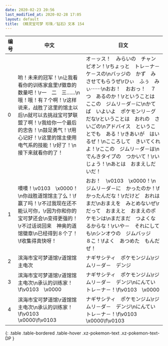 ```yaml
---
date: 2020-02-23 20:56
last_modified_at: 2020-02-28 17:05
layout: default
title: 《精灵宝可梦 珍珠／钻石》文本 154
---
```

| 编号 | 中文 | 日文 |
| ---- | ---- | ---- |
| 0 | 哟！未来的冠军！\n让我看看你的训练家盒里\f徽章的数量吧！\r一　二　三……\n哦！哦！有７个啊！\r这样说来，战胜了这里的馆主以后\n就可以去挑战宝可梦联盟了啊！\r我给你一个最后的忠告！\n鼓足勇气！\f用心记好！\r这里的馆主使用电气系的技能！\r好了！\n接下来就看你的了！ | オ－ッス！　みらいの　チャンピオン！\rちょっと　トレ－ナ－ケ－スの\nバッジの　かず　みさせてもらうぜ\rひぃ　ふぅ　みぃ⋯⋯\nおお！　おおっ！　７つ　あるのか！\rということは　ここの　ジムリ－ダ－に\nかてば　いよいよ　ポケモンリ－グだな\rということは　おれの　さいごの\nアドバイス　ということでも　ある！\rきあいが　はいるぜ！\nこころして　きいてくれよ！\rここの　ジムリ－ダ－は\nでんきタイプの　つかいて！\rいじょう！\nあとは　おまえしだいだ！ |
| 1 | 噢噢！\v0103　\x0000！\n你战胜道馆馆主了么！\f赢了吗！\r不过我现在还不能认可你，\r因为你和你的宝可梦还会\n变得更强的！\r不过话说回来　神奥的道馆徽章\n已经得到８个了！\f收集得真快呀！ | おお！　\v0103　\x0000！\nジムリ－ダ－に　かったのか！\fかったんだな！\rだけど　おれは　まだ\nおまえを　みとめないぜ\rだって　おまえと　おまえのポケモンは\nまだまだ　つよくなるからな！\rいや－　それにしても\nシンオウの　ジムバッジ　８こ！\fよく　あつめた　もんだぜ！ |
| 2 | 滨海市宝可梦道馆\r道馆馆主电次 | ナギサシティ　ポケモンジム\rジムリ－ダ－　デンジ |
| 3 | 滨海市宝可梦道馆\r道馆馆主电次\n承认的训练家！\f\v0103　\x0000 | ナギサシティ　ポケモンジム\rジムリ－ダ－　デンジ\nにんてい　トレ－ナ－！\f\v0103　\x0000 |
| 4 | 滨海市宝可梦道馆\r道馆馆主电次\n承认的训练家！\f\v0103　\x0000\f\v0103　　 | ナギサシティ　ポケモンジム\rジムリ－ダ－　デンジ\nにんてい　トレ－ナ－！\f\v0103　\x0000\f\v0103　　 |
{: .table .table-bordered .table-hover .xz-pokemon-text .xz-pokemon-text-DP }